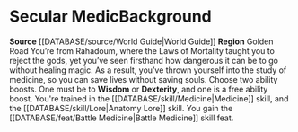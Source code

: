 ﻿---
id: '79'
name: Secular Medic
source: '[[DATABASE/source/World Guide|World Guide]]'
subcategory: regional

---
# Secular Medic<span class="item-type">Background</span>

**Source** [[DATABASE/source/World Guide|World Guide]] 
**Region** Golden Road
You’re from Rahadoum, where the Laws of Mortality taught you to reject the gods, yet you’ve seen firsthand how dangerous it can be to go without healing magic. As a result, you’ve thrown yourself into the study of medicine, so you can save lives without saving souls.
Choose two ability boosts. One must be to **Wisdom** or **Dexterity**, and one is a free ability boost.
You're trained in the [[DATABASE/skill/Medicine|Medicine]] skill, and the [[DATABASE/skill/Lore|Anatomy Lore]] skill. You gain the [[DATABASE/feat/Battle Medicine|Battle Medicine]] skill feat.